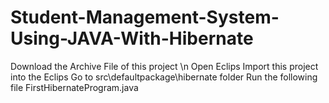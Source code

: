 # Student-Management-System-Using-JAVA-With-Hibernate
  Download the Archive File of this project \n
  Open Eclips
  Import this project into the Eclips 
  Go to src\defaultpackage\hibernate folder
  Run the following file FirstHibernateProgram.java
